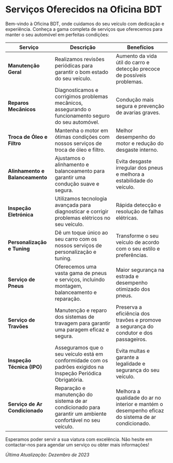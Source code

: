 # Serviços Oferecidos na Oficina BDT

Bem-vindo à Oficina BDT, onde cuidamos do seu veículo com dedicação e experiência. Conheça a gama completa de serviços que oferecemos para manter o seu automóvel em perfeitas condições:

| **Serviço**                 | **Descrição**                                                                                                  | **Benefícios**                                                                                                             |
| --------------------------- | -------------------------------------------------------------------------------------------------------------- | -------------------------------------------------------------------------------------------------------------------------- |
| **Manutenção Geral**        | Realizamos revisões periódicas para garantir o bom estado do seu veículo.                                      | Aumento da vida útil do carro e detecção precoce de possíveis problemas.                                                    |
| **Reparos Mecânicos**       | Diagnosticamos e corrigimos problemas mecânicos, assegurando o funcionamento seguro do seu automóvel.            | Condução mais segura e prevenção de avarias graves.                                                                         |
| **Troca de Óleo e Filtro**  | Mantenha o motor em ótimas condições com nossos serviços de troca de óleo e filtro.                               | Melhor desempenho do motor e redução do desgaste interno.                                                                    |
| **Alinhamento e Balanceamento** | Ajustamos o alinhamento e balanceamento para garantir uma condução suave e segura.                             | Evita desgaste irregular dos pneus e melhora a estabilidade do veículo.                                                      |
| **Inspeção Eletrónica**      | Utilizamos tecnologia avançada para diagnosticar e corrigir problemas elétricos no seu veículo.                | Rápida detecção e resolução de falhas elétricas.                                                                            |
| **Personalização e Tuning**  | Dê um toque único ao seu carro com os nossos serviços de personalização e tuning.                               | Transforme o seu veículo de acordo com o seu estilo e preferências.                                                          |
| **Serviço de Pneus**        | Oferecemos uma vasta gama de pneus e serviços, incluindo montagem, balanceamento e reparação.                  | Maior segurança na estrada e desempenho otimizado dos pneus.                                                                 |
| **Serviço de Travões**      | Manutenção e reparo dos sistemas de travagem para garantir uma paragem eficaz e segura.                          | Preserva a eficiência dos travões e promove a segurança do condutor e dos passageiros.                                     |
| **Inspeção Técnica (IPO)**  | Asseguramos que o seu veículo está em conformidade com os padrões exigidos na Inspeção Periódica Obrigatória. | Evita multas e garante a legalidade e segurança do seu veículo.                                                               |
| **Serviço de Ar Condicionado** | Reparação e manutenção do sistema de ar condicionado para garantir um ambiente confortável no seu veículo. | Melhora a qualidade do ar no interior e mantém o desempenho eficaz do sistema de ar condicionado.                        |

Esperamos poder servir a sua viatura com excelência. Não hesite em contactar-nos para agendar um serviço ou obter mais informações!

*Última Atualização: Dezembro de 2023*
